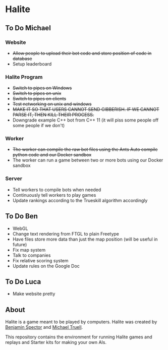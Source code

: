 # Halite

## To Do Michael

### Website
- ~~Allow people to upload their bot code and store position of code in database~~
- Setup leaderboard

### Halite Program
- ~~Switch to pipes on Windows~~
- ~~Switch to pipes on unix~~
- ~~Switch to pipes on clients~~
- ~~Test networking on unix and windows~~
- ~~MAKE IT SO THAT USERS CANNOT SEND GIBBERISH. IF WE CANNOT PARSE IT, THEN KILL THEIR PROCESS.~~
- Downgrade example C++ bot from C++ 11 (it will piss some people off some people if we don't)  

### Worker
- ~~The worker can compile the raw bot files using the Ants Auto compile python code and our Docker sandbox~~
- The worker can run a game between two or more bots using our Docker sandbox

### Server
- Tell workers to compile bots when needed
- Continuously tell workers to play games
- Update rankings according to the Trueskill algorithm accordingly

## To Do Ben
- WebGL
- Change text rendering from FTGL to plain Freetype
- Have files store more data than just the map position (will be useful in future)
- Fix map system
- Talk to companies
- Fix relative scoring system
- Update rules on the Google Doc

## To Do Luca
- Make website pretty

## About
Halite is a game meant to be played by computers. Halite was created by [Benjamin Spector](https://github.com/Sydriax "Benjamin Spector") and [Michael Truell](https://github.com/truell20 "Michael Truell").

This repository contains the environment for running Halite games and replays and Starter kits for making your own AIs.
